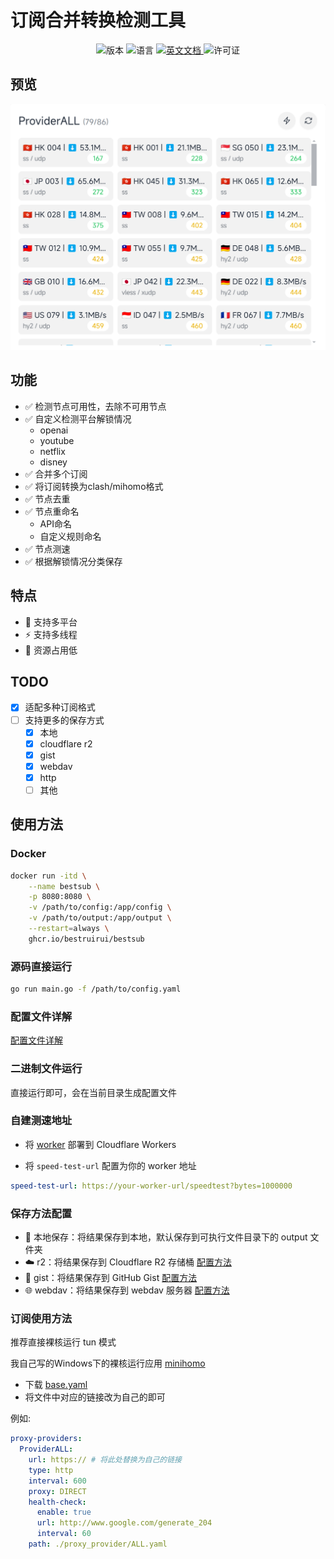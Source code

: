 # 订阅合并转换检测工具

<div align="center">
  <img src="https://img.shields.io/github/v/release/bestruirui/BestSub?color=blue" alt="版本">
  <img src="https://img.shields.io/badge/语言-Go-green" alt="语言">
  <a href="./README.md">
    <img src="https://img.shields.io/badge/English_Document-brightgreen" alt="英文文档">
  </a>
  <img src="https://img.shields.io/badge/许可证-MIT-orange" alt="许可证">
</div>

## 预览

![preview](./doc/images/preview.png)

## 功能

- ✅ 检测节点可用性，去除不可用节点
- ✅ 自定义检测平台解锁情况
    - openai
    - youtube
    - netflix
    - disney
- ✅ 合并多个订阅
- ✅ 将订阅转换为clash/mihomo格式
- ✅ 节点去重
- ✅ 节点重命名
    - API命名
    - 自定义规则命名
- ✅ 节点测速
- ✅ 根据解锁情况分类保存

## 特点

- 🚀 支持多平台
- ⚡ 支持多线程
- 🍃 资源占用低

## TODO

- [x] 适配多种订阅格式
- [ ] 支持更多的保存方式
    - [x] 本地
    - [x] cloudflare r2
    - [x] gist
    - [x] webdav
    - [x] http
    - [ ] 其他

## 使用方法

### Docker

```bash
docker run -itd \
    --name bestsub \
    -p 8080:8080 \
    -v /path/to/config:/app/config \
    -v /path/to/output:/app/output \
    --restart=always \
    ghcr.io/bestruirui/bestsub
```

### 源码直接运行

```bash
go run main.go -f /path/to/config.yaml
```

### 配置文件详解

[配置文件详解](./doc/config_zh.md)

### 二进制文件运行

直接运行即可，会在当前目录生成配置文件

### 自建测速地址

- 将 [worker](./cloudflare/worker.js) 部署到 Cloudflare Workers

- 将 `speed-test-url` 配置为你的 worker 地址

```yaml
speed-test-url: https://your-worker-url/speedtest?bytes=1000000
```

### 保存方法配置

- 📁 本地保存：将结果保存到本地，默认保存到可执行文件目录下的 output 文件夹
- ☁️ r2：将结果保存到 Cloudflare R2 存储桶 [配置方法](./doc/r2_zh.md)
- 💾 gist：将结果保存到 GitHub Gist [配置方法](./doc/gist_zh.md)
- 🌐 webdav：将结果保存到 webdav 服务器 [配置方法](./doc/webdav_zh.md)

### 订阅使用方法

推荐直接裸核运行 tun 模式

我自己写的Windows下的裸核运行应用 [minihomo](https://github.com/bestruirui/minihomo)

- 下载 [base.yaml](./doc/base.yaml)
- 将文件中对应的链接改为自己的即可

例如:

```yaml
proxy-providers:
  ProviderALL:
    url: https:// # 将此处替换为自己的链接
    type: http
    interval: 600
    proxy: DIRECT
    health-check:
      enable: true
      url: http://www.google.com/generate_204
      interval: 60
    path: ./proxy_provider/ALL.yaml
```